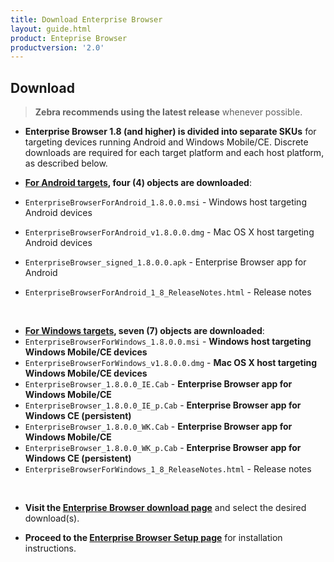```yaml
---
title: Download Enterprise Browser
layout: guide.html
product: Enteprise Browser
productversion: '2.0'
---
```


## Download

> **Zebra recommends using the latest release** whenever possible. 

* **Enterprise Browser 1.8 (and higher) is divided into separate SKUs** for targeting devices running Android and Windows Mobile/CE. Discrete downloads are required for each target platform and each host platform, as described below. 

* **<u>For Android targets</u>, four (4) objects are downloaded**:
 * `EnterpriseBrowserForAndroid_1.8.0.0.msi` - Windows host targeting Android devices
 * `EnterpriseBrowserForAndroid_v1.8.0.0.dmg` - Mac OS X host targeting Android devices
 * `EnterpriseBrowser_signed_1.8.0.0.apk` - Enterprise Browser app for Android
 * `EnterpriseBrowserForAndroid_1_8_ReleaseNotes.html` - Release notes
<br>

* **<u>For Windows targets</u>, seven (7) objects are downloaded**:
 * `EnterpriseBrowserForWindows_1.8.0.0.msi` - **Windows host targeting Windows Mobile/CE devices**
 * `EnterpriseBrowserForWindows_v1.8.0.0.dmg` - **Mac OS X host targeting Windows Mobile/CE devices**
 * `EnterpriseBrowser_1.8.0.0_IE.Cab` - **Enterprise Browser app for Windows Mobile/CE**
 * `EnterpriseBrowser_1.8.0.0_IE_p.Cab` - **Enterprise Browser app for Windows CE (persistent)**
 * `EnterpriseBrowser_1.8.0.0_WK.Cab` - **Enterprise Browser app for Windows Mobile/CE**
 * `EnterpriseBrowser_1.8.0.0_WK_p.Cab` - **Enterprise Browser app for Windows CE (persistent)**
 * `EnterpriseBrowserForWindows_1_8_ReleaseNotes.html` - Release notes
<br>

* **Visit the [Enterprise Browser download page](https://www.zebra.com/us/en/support-downloads/software/developer-tools/enterprise-browser.html)** and select the desired download(s). 

* **Proceed to the [Enterprise Browser Setup page](/enterprise-browser/1-8/guide/setup)** for installation instructions. 

